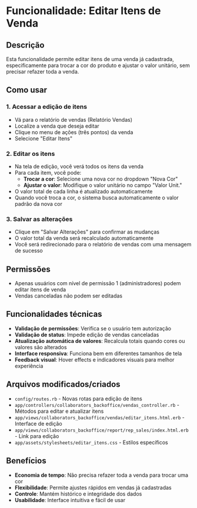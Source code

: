 # Funcionalidade: Editar Itens de Venda

## Descrição
Esta funcionalidade permite editar itens de uma venda já cadastrada, especificamente para trocar a cor do produto e ajustar o valor unitário, sem precisar refazer toda a venda.

## Como usar

### 1. Acessar a edição de itens
- Vá para o relatório de vendas (Relatório Vendas)
- Localize a venda que deseja editar
- Clique no menu de ações (três pontos) da venda
- Selecione "Editar Itens"

### 2. Editar os itens
- Na tela de edição, você verá todos os itens da venda
- Para cada item, você pode:
  - **Trocar a cor**: Selecione uma nova cor no dropdown "Nova Cor"
  - **Ajustar o valor**: Modifique o valor unitário no campo "Valor Unit."
- O valor total de cada linha é atualizado automaticamente
- Quando você troca a cor, o sistema busca automaticamente o valor padrão da nova cor

### 3. Salvar as alterações
- Clique em "Salvar Alterações" para confirmar as mudanças
- O valor total da venda será recalculado automaticamente
- Você será redirecionado para o relatório de vendas com uma mensagem de sucesso

## Permissões
- Apenas usuários com nível de permissão 1 (administradores) podem editar itens de venda
- Vendas canceladas não podem ser editadas

## Funcionalidades técnicas
- **Validação de permissões**: Verifica se o usuário tem autorização
- **Validação de status**: Impede edição de vendas canceladas
- **Atualização automática de valores**: Recalcula totais quando cores ou valores são alterados
- **Interface responsiva**: Funciona bem em diferentes tamanhos de tela
- **Feedback visual**: Hover effects e indicadores visuais para melhor experiência

## Arquivos modificados/criados
- `config/routes.rb` - Novas rotas para edição de itens
- `app/controllers/collaborators_backoffice/vendas_controller.rb` - Métodos para editar e atualizar itens
- `app/views/collaborators_backoffice/vendas/editar_itens.html.erb` - Interface de edição
- `app/views/collaborators_backoffice/report/rep_sales/index.html.erb` - Link para edição
- `app/assets/stylesheets/editar_itens.css` - Estilos específicos

## Benefícios
- **Economia de tempo**: Não precisa refazer toda a venda para trocar uma cor
- **Flexibilidade**: Permite ajustes rápidos em vendas já cadastradas
- **Controle**: Mantém histórico e integridade dos dados
- **Usabilidade**: Interface intuitiva e fácil de usar